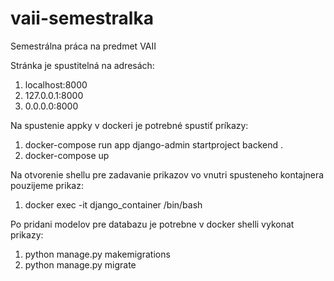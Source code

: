 # vaii-semestralka
Semestrálna práca na predmet VAII

Stránka je spustitelná na adresách:
1. localhost:8000
2. 127.0.0.1:8000
3. 0.0.0.0:8000

Na spustenie appky v dockeri je potrebné spustiť príkazy:
1. docker-compose run app django-admin startproject backend .
2. docker-compose up

Na otvorenie shellu pre zadavanie prikazov vo vnutri spusteneho kontajnera pouzijeme prikaz:
1. docker exec -it django_container /bin/bash

Po pridani modelov pre databazu je potrebne v docker shelli vykonat prikazy:
1. python manage.py makemigrations
2. python manage.py migrate
